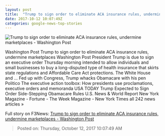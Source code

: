 ```yaml
---
layout: post
title:  "Trump to sign order to eliminate ACA insurance rules, undermine marketplaces - Washington Post"
date: 2017-10-12 10:07:49Z
categories: google-news-top-stories
---
```


![Trump to sign order to eliminate ACA insurance rules, undermine marketplaces - Washington Post](https://img.washingtonpost.com/rf/image_1484w/2010-2019/WashingtonPost/2017/08/09/Others/Images/2017-08-09/healthcare.gov.JPG?t=20170517)

Washington Post Trump to sign order to eliminate ACA insurance rules, undermine marketplaces Washington Post President Trump is due to sign an executive order Thursday morning intended to allow individuals and small businesses to buy a long-disputed type of health insurance that skirts state regulations and Affordable Care Act protections. The White House and ... Fed up with Congress, Trump whacks Obamacare with his pen Politico The executive action toolbox: How presidents use proclamations, executive orders and memoranda USA TODAY Trump Expected to Sign Order Side-Stepping Obamacare Rules U.S. News & World Report New York Magazine - Fortune - The Week Magazine - New York Times all 242 news articles »


Full story on F3News: [Trump to sign order to eliminate ACA insurance rules, undermine marketplaces - Washington Post](http://www.f3nws.com/n/ApX2JC)

> Posted on: Thursday, October 12, 2017 10:07:49 AM

